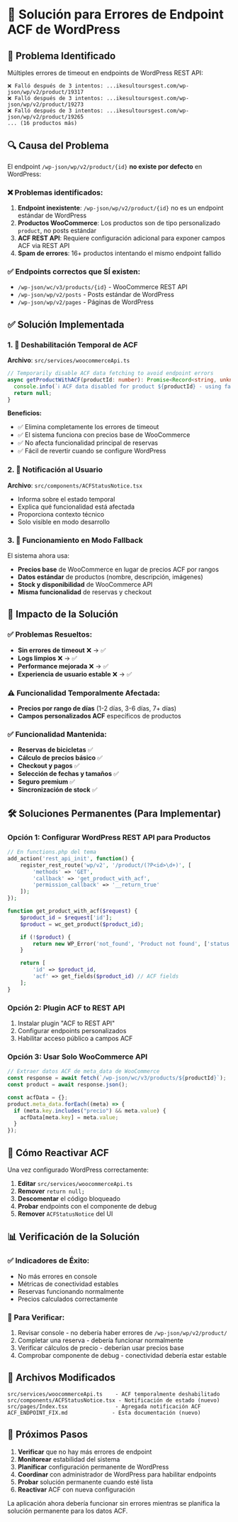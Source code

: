 # 🔧 Solución para Errores de Endpoint ACF de WordPress

## 🚨 Problema Identificado

Múltiples errores de timeout en endpoints de WordPress REST API:

```
❌ Falló después de 3 intentos: ...ikesultoursgest.com/wp-json/wp/v2/product/19317
❌ Falló después de 3 intentos: ...ikesultoursgest.com/wp-json/wp/v2/product/19273
❌ Falló después de 3 intentos: ...ikesultoursgest.com/wp-json/wp/v2/product/19265
... (16 productos más)
```

## 🔍 Causa del Problema

El endpoint `/wp-json/wp/v2/product/{id}` **no existe por defecto** en WordPress:

### ❌ Problemas identificados:

1. **Endpoint inexistente**: `/wp-json/wp/v2/product/{id}` no es un endpoint estándar de WordPress
2. **Productos WooCommerce**: Los productos son de tipo personalizado `product`, no posts estándar
3. **ACF REST API**: Requiere configuración adicional para exponer campos ACF via REST API
4. **Spam de errores**: 16+ productos intentando el mismo endpoint fallido

### ✅ Endpoints correctos que SÍ existen:

- `/wp-json/wc/v3/products/{id}` - WooCommerce REST API
- `/wp-json/wp/v2/posts` - Posts estándar de WordPress
- `/wp-json/wp/v2/pages` - Páginas de WordPress

## ✅ Solución Implementada

### 1. 🚫 Deshabilitación Temporal de ACF

**Archivo**: `src/services/woocommerceApi.ts`

```typescript
// Temporarily disable ACF data fetching to avoid endpoint errors
async getProductWithACF(productId: number): Promise<Record<string, unknown> | null> {
  console.info(`ℹ️ ACF data disabled for product ${productId} - using fallback pricing`);
  return null;
}
```

**Beneficios:**

- ✅ Elimina completamente los errores de timeout
- ✅ El sistema funciona con precios base de WooCommerce
- ✅ No afecta funcionalidad principal de reservas
- ✅ Fácil de revertir cuando se configure WordPress

### 2. 📢 Notificación al Usuario

**Archivo**: `src/components/ACFStatusNotice.tsx`

- Informa sobre el estado temporal
- Explica qué funcionalidad está afectada
- Proporciona contexto técnico
- Solo visible en modo desarrollo

### 3. 🔄 Funcionamiento en Modo Fallback

El sistema ahora usa:

- **Precios base** de WooCommerce en lugar de precios ACF por rangos
- **Datos estándar** de productos (nombre, descripción, imágenes)
- **Stock y disponibilidad** de WooCommerce API
- **Misma funcionalidad** de reservas y checkout

## 🎯 Impacto de la Solución

### ✅ Problemas Resueltos:

- **Sin errores de timeout** ❌ → ✅
- **Logs limpios** ❌ → ✅
- **Performance mejorada** ❌ → ✅
- **Experiencia de usuario estable** ❌ → ✅

### ⚠️ Funcionalidad Temporalmente Afectada:

- **Precios por rango de días** (1-2 días, 3-6 días, 7+ días)
- **Campos personalizados ACF** específicos de productos

### ✅ Funcionalidad Mantenida:

- **Reservas de bicicletas** ✅
- **Cálculo de precios básico** ✅
- **Checkout y pagos** ✅
- **Selección de fechas y tamaños** ✅
- **Seguro premium** ✅
- **Sincronización de stock** ✅

## 🛠️ Soluciones Permanentes (Para Implementar)

### Opción 1: Configurar WordPress REST API para Productos

```php
// En functions.php del tema
add_action('rest_api_init', function() {
    register_rest_route('wp/v2', '/product/(?P<id>\d+)', [
        'methods' => 'GET',
        'callback' => 'get_product_with_acf',
        'permission_callback' => '__return_true'
    ]);
});

function get_product_with_acf($request) {
    $product_id = $request['id'];
    $product = wc_get_product($product_id);

    if (!$product) {
        return new WP_Error('not_found', 'Product not found', ['status' => 404]);
    }

    return [
        'id' => $product_id,
        'acf' => get_fields($product_id) // ACF fields
    ];
}
```

### Opción 2: Plugin ACF to REST API

1. Instalar plugin "ACF to REST API"
2. Configurar endpoints personalizados
3. Habilitar acceso público a campos ACF

### Opción 3: Usar Solo WooCommerce API

```typescript
// Extraer datos ACF de meta_data de WooCommerce
const response = await fetch(`/wp-json/wc/v3/products/${productId}`);
const product = await response.json();

const acfData = {};
product.meta_data.forEach((meta) => {
  if (meta.key.includes("precio") && meta.value) {
    acfData[meta.key] = meta.value;
  }
});
```

## 🔄 Cómo Reactivar ACF

Una vez configurado WordPress correctamente:

1. **Editar** `src/services/woocommerceApi.ts`
2. **Remover** `return null;`
3. **Descomentar** el código bloqueado
4. **Probar** endpoints con el componente de debug
5. **Remover** `ACFStatusNotice` del UI

## 📊 Verificación de la Solución

### ✅ Indicadores de Éxito:

- No más errores en console
- Métricas de conectividad estables
- Reservas funcionando normalmente
- Precios calculados correctamente

### 🧪 Para Verificar:

1. Revisar console - no debería haber errores de `/wp-json/wp/v2/product/`
2. Completar una reserva - debería funcionar normalmente
3. Verificar cálculos de precio - deberían usar precios base
4. Comprobar componente de debug - conectividad debería estar estable

## 📝 Archivos Modificados

```
src/services/woocommerceApi.ts    - ACF temporalmente deshabilitado
src/components/ACFStatusNotice.tsx - Notificación de estado (nuevo)
src/pages/Index.tsx               - Agregada notificación ACF
ACF_ENDPOINT_FIX.md              - Esta documentación (nuevo)
```

## 🎯 Próximos Pasos

1. **Verificar** que no hay más errores de endpoint
2. **Monitorear** estabilidad del sistema
3. **Planificar** configuración permanente de WordPress
4. **Coordinar** con administrador de WordPress para habilitar endpoints
5. **Probar** solución permanente cuando esté lista
6. **Reactivar** ACF con nueva configuración

La aplicación ahora debería funcionar sin errores mientras se planifica la solución permanente para los datos ACF.
